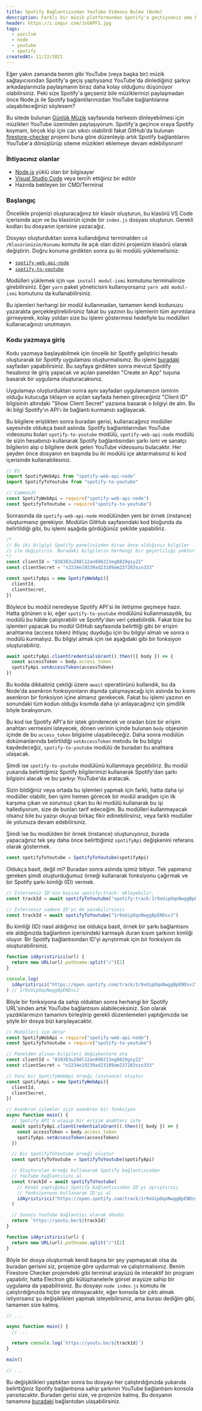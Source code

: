 ```yaml
---
title: Spotify Bağlantısından YouTube Videosu Bulma (Node)
description: Farklı bir müzik platformundan Spotify'a geçtiyseniz ama bir nedenden ötürü hâlâ öncesinde yapabildiğiniz gibi müziklerin YouTube bağlantılarına ulaşmak istiyorsanız, bu işlemi Node.js ile otomatikleştirebilirsiniz!
header: https://i.imgur.com/JsG6PF1.jpg
tags:
  - yazılım
  - node
  - youtube
  - spotify
createdAt: 11/22/2021
---
```


Eğer yakın zamanda benim gibi YouTube (veya başka bir) müzik sağlayıcısından Spotify'a geçiş yaptıysanız YouTube'da dinlediğiniz şarkıyı arkadaşlarınızla paylaşmanın biraz daha kolay olduğunu düşünüyor olabilirsiniz. Peki size Spotify'a geçseniz bile müziklerinizi paylaşmadan önce Node.js ile Spotify bağlantılarınızdan YouTube bağlantılarına ulaşabileceğinizi söylesem?

<blog-notification title="Ben nerede ihtiyaç duyuyorum?">Bu sitede bulunan [Günlük Müzik](https://eggsy.xyz/daily) sayfasında herkesin dinleyebilmesi için müzikleri YouTube üzerinden paylaşıyorum. Spotify'a geçince oraya Spotify koymam, birçok kişi için can sıkıcı olabilirdi fakat GitHub'da bulunan [firestore-checker](https://github.com/eggsy/firestore-checker) projemi buna göre düzenleyip artık Spotify bağlantılarını YouTube'a dönüştürüp siteme müzikleri eklemeye devam edebiliyorum!</blog-notification>

### İhtiyacınız olanlar

- [Node.js](https://nodejs.org) yüklü olan bir bilgisayar
- [Visual Studio Code](https://code.visualstudio.com/) veya tercih ettiğiniz bir editör
- Hazırda bekleyen bir CMD/Terminal

### Başlangıç

Öncelikle projenizi oluşturacağınız bir klasör oluşturun, bu klasörü VS Code içerisinde açın ve bu klasörün içinde bir `index.js` dosyası oluşturun. Gerekli kodları bu dosyanın içerisine yazacağız.

<smart-image src="https://i.imgur.com/8x5B3Sr.png"></smart-image>

Dosyayı oluşturduktan sonra kullandığınız terminalden `cd /Klasörünüzün/Konumu` komutu ile açık olan dizini projenizin klasörü olarak değiştirin. Doğru konuma girdikten sonra şu iki modülü yüklemelisiniz:

- [`spotify-web-api-node`](https://github.com/thelinmichael/spotify-web-api-node)
- [`spotify-to-youtube`](https://github.com/valeriangalliat/spotify-to-youtube)

Modülleri yüklemek için `npm install modul-ismi` komutunu terminalinize girebilirsiniz. Eğer `yarn` paket yöneticisini kullanıyorsanız `yarn add modul-ismi` komutunu da kullanabilirsiniz.

<blog-notification type="warning">Bu işlemleri herhangi bir modül kullanmadan, tamamen kendi kodunuzu yazarakta gerçekleştirebilirsiniz fakat bu yazının bu işlemlerin tüm ayrıntılara girmeyerek, kolay yoldan size bu işlemi göstermesi hedefiyle bu modülleri kullanacağınızı unutmayın.</blog-notification>

### Kodu yazmaya giriş

Kodu yazmaya başlayabilmek için öncelik bir Spotify geliştirici hesabı oluşturarak bir Spotify uygulaması oluşturmalısınız. Bu işlemi [buradaki](https://developer.spotify.com/dashboard/) sayfadan yapabilirsiniz. Bu sayfaya girdikten sonra mevcut Spotify hesabınız ile giriş yapacak ve açılan panelden "Create an App" tuşuna basarak bir uygulama oluşturacaksınız.

Uygulamayı oluşturduktan sonra aynı sayfadan uygulamanızın isminin olduğu kutucuğa tıklayın ve açılan sayfada hemen göreceğiniz "Client ID" bilgisinin altındaki "Show Client Secret" yazısına basarak o bilgiyi de alın. Bu iki bilgi Spotify'ın API'ı ile bağlantı kurmanızı sağlayacak.

<smart-image src="https://i.imgur.com/Fg2HcNp.png"></smart-image>

Bu bilgilere eriştikten sonra buradan gerisi, kullanacağınız modüller sayesinde oldukça basit aslında. Spotify bağlantılarından YouTube videosunu bulan `spotify-to-youtube` modülü, `spotify-web-api-node` modülü ile sizin hesabınızı kullanarak Spotify bağlantısından şarkı ismi ve sanatçı bilgilerini alıp o bilgilere denk gelen YouTube videosunu bulacaktır. Her şeyden önce dosyanın en başında bu iki modülü içe aktarmalısınız ki kod içerisinde kullanabilesiniz.

```js [index.js]
// ES
import SpotifyWebApi from "spotify-web-api-node"
import SpotifyToYoutube from "spotify-to-youtube"

// CommonJS
const SpotifyWebApi = require("spotify-web-api-node")
const SpotifyToYoutube = require("spotify-to-youtube")
```

Sonrasında da `spotify-web-api-node` modülünden yeni bir örnek (instance) oluşturmanız gerekiyor. Modülün GitHub sayfasındaki kod bloğunda da belirtildiği gibi, bu işlemi aşağıda gördüğünüz şekilde yapabiliriz.

```js [index.js]
/*
// Bu iki bilgiyi Spotify panelinizden biraz önce aldığınız bilgiler
// ile değiştirin. Buradaki bilgilerin herhangi bir geçerliliği yoktur.
*/
const clientId = "838383u288l12an898213eg8829gsy22"
const clientSecret = "n2234e19239ad23189am237283sın333"

const spotifyApi = new SpotifyWebApi({
  clientId,
  clientSecret,
})
```

Böylece bu modül neredeyse Spotify API'si ile iletişime geçmeye hazır. Hatta görünen o ki, eğer `spotify-to-youtube` modülünü kullanmasaydık, bu modülü bu hâlde çalıştırabilir ve Spotify'dan veri çekebilirdik. Fakat bize bu işlemleri yapacak bu modül GitHub sayfasında belirttiği gibi bir erişim anahtarına (access token) ihtiyaç duyduğu için bu bilgiyi almalı ve sonra o modülü kurmalıyız. Bu bilgiyi almak için ise aşağıdaki gibi bir fonksiyon oluşturabiliriz.

```js [index.js]
await spotifyApi.clientCredentialsGrant().then(({ body }) => {
  const accessToken = body.access_token
  spotifyApi.setAccessToken(accessToken)
})
```

Bu kodda dikkatiniz çektiği üzere `await` operatörünü kullandık, bu da Node'da asenkron fonksiyonların dışında çalışmayacağı için aslında bu kısmı asenkron bir fonksiyon içine almanız gerekecek. Fakat bu işlemi yazının en sonundaki tüm kodun olduğu kısımda daha iyi anlayacağınız için şimdilik böyle bırakıyorum.

Bu kod ise Spotify API'a bir istek gönderecek ve oradan bize bir erişim anahtarı vermesini isteyecek, dönen verinin içinde bulunan `body` objesinin içinde de bu `access_token` bilgisine ulaşabileceğiz. Daha sonra modülün dokümanlarında belirtildiği `setAccessToken` metodu ile bu bilgiyi kaydedeceğiz, `spotify-to-youtube` modülü de buradan bu anahtara ulaşacak.

Şimdi ise `spotify-to-youtube` modülünü kullanmaya geçebiliriz. Bu modül yukarıda belirttiğimiz Spotify bilgilerimizi kullanarak Spotify'dan şarkı bilgisini alacak ve bu şarkıyı YouTube'da aratacak.

<blog-notification type="warning">Sizin bildiğiniz veya ortada bu işlemleri yapmak için farklı, hatta daha iyi modüller olabilir, ben işimi hemen görecek bir modül aradığım için ilk karşıma çıkan ve sorunsuz çıkan bu iki modülü kullanarak bu işi hallediyorum, size de bunları tarif edeceğim. Bu modülleri kullanmayacak olsanız bile bu yazıyı okuyup birkaç fikir edinebilirsiniz, veya farklı modüller ile yolunuza devam edebilirsiniz.</blog-notification>

Şimdi ise bu modülden bir örnek (instance) oluşturuyoruz, burada yapacağınız tek şey daha önce belirttiğimiz `spotifyApi` değişkenini referans olarak göstermek.

```js [index.js]
const spotifyToYoutube = SpotifyToYoutube(spotifyApi)
```

Oldukça basit, değil mi? Buradan sonra aslında işimiz bitiyor. Tek yapmanız gereken şimdi oluşturduğumuz örneği kullanarak fonksiyonu çağırmak ve bir Spotify şarkı kimliği (ID) vermek.

```js [index.js]
// İsterseniz ID'nin başına spotify:track: ekleyebilir,
const trackId = await spotifyToYoutube("spotify:track:1r9xUipOqoNwggBpENDsvJ")

// İsterseniz sadece ID'yi de yazabilirsiniz
const trackId = await spotifyToYoutube("1r9xUipOqoNwggBpENDsvJ")
```

Bu kimliği (ID) nasıl aldığımız ise oldukça basit, örnek bir şarkı bağlantısını ele aldığınızda bağlantının içerisindeki karmaşık duran kısım şarkının kimliği oluyor. Bir Spotify bağlantısından ID'yi ayrıştırmak için bir fonksiyon da oluşturabilirsiniz.

```js [index.js]
function idAyristirici(url) {
  return new URL(url).pathname.split("/")[2]
}

console.log(
  idAyristirici("https://open.spotify.com/track/1r9xUipOqoNwggBpENDsvJ")
) // 1r9xUipOqoNwggBpENDsvJ
```

Böyle bir fonksiyona da sahip olduktan sonra herhangi bir Spotify URL'sinden artık YouTube bağlantısını alabileceksiniz. Son olarak yazdıklarımızın tamamını birleştirip gerekli düzenlemeleri yaptığımızda ise şöyle bir dosya bizi karşılayacaktır.

```js [index.js]
// Modülleri içe aktar
const SpotifyWebApi = require("spotify-web-api-node")
const SpotifyToYoutube = require("spotify-to-youtube")

// Panelden alınan bilgileri değişkenlere ata
const clientId = "838383u288l12an898213eg8829gsy22"
const clientSecret = "n2234e19239ad23189am237283sın333"

// Yeni bir SpotifyWebApi örneği (instance) oluştur
const spotifyApi = new SpotifyWebApi({
  clientId,
  clientSecret,
})

// Asenkron işlemler için asenkron bir fonksiyon
async function main() {
  // Spotify API'a ulaşıp bir erişim anahtarı iste
  await spotifyApi.clientCredentialsGrant().then(({ body }) => {
    const accessToken = body.access_token
    spotifyApi.setAccessToken(accessToken)
  })

  // Bir SpotifyToYoutube örneği oluştur
  const spotifyToYoutube = SpotifyToYoutube(spotifyApi)

  // Oluşturulan örneği kullanarak Spotify bağlantısından
  // YouTube bağlantısını al
  const trackId = await spotifyToYoutube(
    // Kendi yaptığımız Spotify bağlantısından ID'yi ayrıştırıcı
    // fonksiyonunu kullanarak ID'yi al
    idAyristirici("https://open.spotify.com/track/1r9xUipOqoNwggBpENDsvJ")
  )

  // Sonucu YouTube bağlantısı olarak döndür
  return `https://youtu.be/${trackId}`
}

function idAyristirici(url) {
  return new URL(url).pathname.split("/")[2]
}
```

Böyle bir dosya oluşturmak kendi başına bir şey yapmayacak olsa da buradan gerisini siz, projenize göre uydurmalı ve çalıştırmalısınız. Benim Firestore Checker projemdeki gibi terminal arayüzü ile interaktif bir program yapabilir, hatta Electron gibi kütüphanelerle görsel arayüze sahip bir uygulama da yapabilirsiniz. Bu dosyayı `node index.js` komutu ile çalıştırdığınızda hiçbir şey olmayacaktır, eğer konsola bir çıktı almak istiyorsanız şu değişiklikleri yapmak isteyebilirsiniz, ama burası dediğim gibi, tamamen size kalmış.

```js [index.js]
// ...

async function main() {
  // ...

  return console.log(`https://youtu.be/${trackId}`)
}

main()

// ...
```

Bu değişiklikleri yaptıktan sonra bu dosyayı her çalıştırdığınızda yukarıda belirttiğiniz Spotify bağlantısına sahip şarkının YouTube bağlantısını konsola yansıtacaktır. Buradan gerisi size, ve projenize kalmış. Bu dosyanın tamamına [buradaki](https://github.com/eggsy/examples/tree/main/blog/spotify-baglantisindan-youtube-videosu-bulma) bağlantıdan ulaşabilirsiniz.
